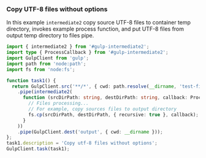 ### Copy UTF-8 files without options

In this example `intermediate2` copy source UTF-8 files to
container temp directory, invokes example process function,
and put UTF-8 files from output temp directory
to files pipe.

```typescript file=./gulpfile.ts
import { intermediate2 } from '#gulp-intermediate2';
import type { ProcessCallback } from '#gulp-intermediate2';
import GulpClient from 'gulp';
import path from 'node:path';
import fs from 'node:fs';

function task1() {
  return GulpClient.src('**/*', { cwd: path.resolve(__dirname, 'test-files') })
    .pipe(intermediate2(
      function (srcDirPath: string, destDirPath: string, callback: ProcessCallback): void {
        // Files processing...
        // For example, copy sources files to output directory
        fs.cp(srcDirPath, destDirPath, { recursive: true }, callback);
      }
    ))
    .pipe(GulpClient.dest('output', { cwd: __dirname }));
};
task1.description = 'Copy utf-8 files without options';
GulpClient.task(task1);

```
